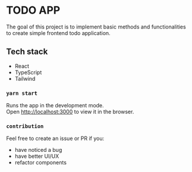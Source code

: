# TODO APP

The goal of this project is to implement basic methods and functionalities\
to create simple frontend todo application.

## Tech stack

- React
- TypeScript
- Tailwind

### `yarn start`

Runs the app in the development mode.\
Open [http://localhost:3000](http://localhost:3000) to view it in the browser.

### `contribution`

Feel free to create an issue or PR if you:

- have noticed a bug
- have better UI/UX
- refactor components
